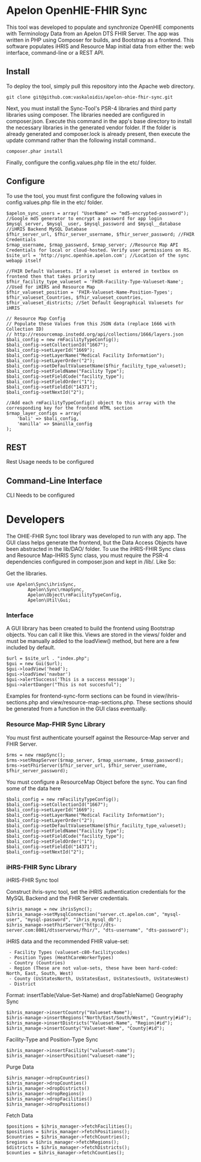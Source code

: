 # Apelon OpenHIE-FHIR Sync

This tool was developed to populate and synchronize OpenHIE components with Terminology Data from an Apelon DTS FHIR Server. The app was written in PHP using Composer for builds, and Bootstrap as a frontend. This software populates iHRIS and Resource Map initial data from either the: web interface, command-line or a REST API.

## Install
To deploy the tool, simply pull this repository into the Apache web directory.
```
git clone git@github.com:vaskaloidis/apelon-ohie-fhir-sync.git
```
Next, you must install the Sync-Tool's PSR-4 libraries and third party libraries using composer. The libraries needed are configured in composer.json. Execute this command in the app's base directory to install the necessary libraries in the generated vendor folder. If the folder is already generated and composer.lock is already present, then execute the update command rather than the following install command..
```
composer.phar install
```

Finally, configure the config.values.php file in the etc/ folder.

## Configure
To use the tool, you must first configure the following values in config.values.php file in the etc/ folder.
```
$apelon_sync_users = array( "UserName" => "md5-encrypted-password"); //Google md5 generator to encrypt a password for app login
$mysql_server, $mysql__user, $mysql_password and $mysql__database //iHRIS Backend MySQL Database
$fhir_server_url, $fhir_server_username, $fhir_server_password; //FHIR Credentials
$rmap_username, $rmap_password, $rmap_server; //Resource Map API Credentials for local or cloud-hosted. Verify user permissions on RS.
$site_url = 'http://sync.openhie.apelon.com'; //Location of the sync webapp itself

//FHIR Default Valuesets. If a valueset is entered in textbox on frontend then that takes priority
$fhir_facility_type_valueset = 'FHIR-Facility-Type-Valueset-Name'; //Used for iHIRS and Resource Map
$fhir_valueset_position = 'FHIR-Valueset-Name-Position-Types';
$fhir_valueset_Countries, $fhir_valueset_countries, $fhir_valueset_districts; //Set Default Geographical Valuesets for iHRIS

// Resource Map Config
// Populate these Values from this JSON data (replace 1666 with Collection ID) 
// http://resourcemap.instedd.org/api/collections/1666/layers.json
$bali_config = new rmFacilityTypeConfig();
$bali_config->setCollectionId("1667");
$bali_config->setLayerId("1669");
$bali_config->setLayerName("Medical Facility Information");
$bali_config->setLayerOrder("2");
$bali_config->setDefaultValuesetName($fhir_facility_type_valueset);
$bali_config->setFieldName("Facility Type");
$bali_config->setFieldCode("facility_type");
$bali_config->setFieldOrder("1");
$bali_config->setFieldId("14371");
$bali_config->setNextId("2");

//Add each rmFacilityTypeConfig() object to this array with the corresponding key for the frontend HTML section
$rmap_layer_configs = array(
    'bali' => $bali_config,
    'manilla' => $manilla_config
);
```

## REST
Rest Usage needs to be configured

## Command-Line Interface
CLI Needs to be configured

# Developers
The OHIE-FHIR Sync tool library was developed to run with any app. The GUI class helps generate the frontend, but the Data Access Objects have been abstracted in the lib/DAO/ folder. To use the iHRIS-FHIR Sync class and Resource Map-IHRIS Sync class, you must require the PSR-4 dependencies configured in composer.json and kept in /lib/. Like So:

Get the libraries.
```
use Apelon\Sync\ihrisSync,
        Apelon\Sync\rmapSync,
        Apelon\Object\rmFacilityTypeConfig,
        Apelon\Util\Gui;
```

### Interface
A GUI library has been created to build the frontend using Bootstrap objects. You can call it like this. Views are stored in the views/ folder and must be manually added to the  loadView() method, but here are a few included by default.
```
$url = $site_url . "index.php";
$gui = new Gui($url);
$gui->loadView('head');
$gui->loadView('navbar')
$gui->alertSuccess('This is a success message');
$gui->alertDanger("This is not succesful");
```

Examples for frontend-sync-form sections can be found in view/ihris-sections.php and view/resource-map-sections.php. These sections should be generated from a function in the GUI class eventually.


### Resource Map-FHIR Sync Library
You must first authenticate yourself against the Resource-Map server and FHIR Server.
```
$rms = new rmapSync();
$rms->setRmapServer($rmap_server, $rmap_username, $rmap_password);
$rms->setFhirServer($fhir_server_url, $fhir_server_username, $fhir_server_password);
```
You must configure a ResourceMap Object before the sync. You can find some of the data here 
```
$bali_config = new rmFacilityTypeConfig();
$bali_config->setCollectionId("1667");
$bali_config->setLayerId("1669");
$bali_config->setLayerName("Medical Facility Information");
$bali_config->setLayerOrder("2");
$bali_config->setDefaultValuesetName($fhir_facility_type_valueset);
$bali_config->setFieldName("Facility Type");
$bali_config->setFieldCode("facility_type");
$bali_config->setFieldOrder("1");
$bali_config->setFieldId("14371");
$bali_config->setNextId("2");
```


### iHRS-FHIR Sync Library
iHRIS-FHIR Sync tool

Construct ihris-sync tool, set the iHRIS authentication credentials for the MySQL Backend and the FHIR Server credentials.
```
$ihris_manage = new ihrisSync();
$ihris_manage->setMysqlConnection("server.ct.apelon.com", "mysql-user", "mysql-password", "ihris_mysql_db");
$ihris_manage->setFhirServer("http://dts-server.com:8081/dtsserverws/fhir/", "dts-username", "dts-password");
```

iHRIS data and the recommended FHIR value-set:
```
 - Facility Types (valueset-c80-facilitycodes)
 - Position Types (HeathCareWorkerTypes)
 - Country (Countries) 
 - Region (These are not value-sets, these have been hard-coded: North, East, South, West)
 - County (UsStatesNorth, UsStatesEast, UsStatesSouth, UsStatesWest)
 - District
```

Format: insertTable(Value-Set-Name) and dropTableName()
Geography Sync
```
$ihris_manager->insertCountry("Valueset-Name");
$ihris-manage->insertRegions("North/East/South/West", "Country|#id");
$ihris_manage->insertDistricts("Valueset-Name", "Region|#id");
$ihris_manage->insertCounty("Valueset-Name", "County|#id");
```

Facility-Type and Position-Type Sync
```
$ihris_manager->insertFacility("valueset-name");
$ihris_manager->insertPosition("valueset-name");
```		

Purge Data
```
$ihris_manager->dropCountries()
$ihris_manager->dropCounties()
$ihris_manager->dropDistricts()
$ihris_manager->dropRegions()
$ihris_manager->dropFacilities()
$ihris_manager->dropPositions()
```

Fetch Data
```
$positions = $ihris_manager->fetchFacilities();
$positions = $ihris_manager->fetchPositions();
$countries = $ihris_manager->fetchCountries();
$regions = $ihris_manager->fetchRegions();
$districts = $ihris_manager->fetchDistricts();
$counties = $ihris_manager->fetchCounties();
```

